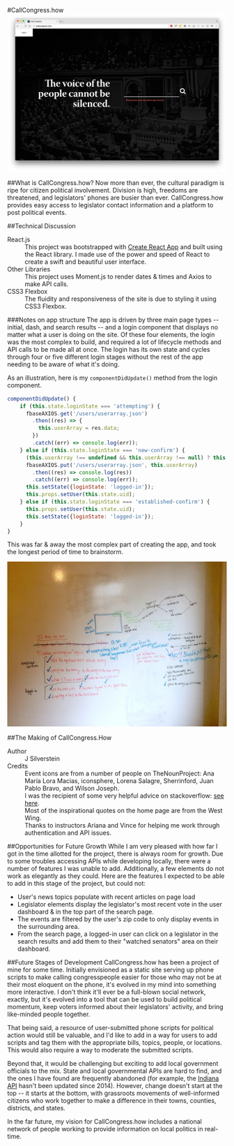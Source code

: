 #CallCongress.how
![Call Congress](https://raw.githubusercontent.com/jlr7245/callcongress/master/meta/sreenshot.jpg "callcongress.how")

##What is CallCongress.how?
Now more than ever, the cultural paradigm is ripe for citizen political involvement. Division is high, freedoms are threatened, and legislators' phones are busier than ever. CallCongress.how provides easy access to legislator contact information and a platform to post political events.

##Technical Discussion
<dl>
<dt>React.js</dt>
<dd>This project was bootstrapped with <a href="https://github.com/facebookincubator/create-react-app" target="_blank">Create React App</a> and built using the React library. I made use of the power and speed of React to create a swift and beautiful user interface.</dd>
<dt>Other Libraries</dt>
<dd>This project uses Moment.js to render dates & times and Axios to make API calls.</dd> 
<dt>CSS3 Flexbox</dt>
<dd>The fluidity and responsiveness of the site is due to styling it using CSS3 Flexbox.</dd>
</dl>
###Notes on app structure
The app is driven by three main page types -- initial, dash, and search results -- and a login component that displays no matter what a user is doing on the site. Of these four elements, the login was the most complex to build, and required a lot of lifecycle methods and API calls to be made all at once. The login has its own state and cycles through four or five different login stages without the rest of the app needing to be aware of what it's doing.

As an illustration, here is my `componentDidUpdate()` method from the login component.

``` javascript
componentDidUpdate() {
    if (this.state.loginState === 'attempting') {
      fbaseAXIOS.get('/users/userarray.json')
        .then((res) => {
          this.userArray = res.data;
        })
        .catch((err) => console.log(err));
    } else if (this.state.loginState === 'new-confirm') {
      (this.userArray !== undefined && this.userArray !== null) ? this.userArray.push(this.state.newuser) : this.userArray = [this.state.newuser];
      fbaseAXIOS.put('/users/userarray.json', this.userArray)
        .then((res) => console.log(res))
        .catch((err) => console.log(err));
      this.setState({loginState: 'logged-in'});
      this.props.setUser(this.state.uid);
    } else if (this.state.loginState === 'established-confirm') {
      this.props.setUser(this.state.uid);
      this.setState({loginState: 'logged-in'});
    }
}
```

This was far & away the most complex part of creating the app, and took the longest period of time to brainstorm. 

![Login state wireframe](https://raw.githubusercontent.com/jlr7245/callcongress/master/meta/sat6.jpg)

##The Making of CallCongress.How

<dl>
<dt>Author</dt>
<dd>J Silverstein</dd>
<dt>Credits</dt>
<dd>Event icons are from a number of people on TheNounProject: Ana María Lora Macias, iconsphere, Lorena Salagre, Sherrinford, Juan Pablo Bravo, and Wilson Joseph.</dd>
<dd>I was the recipient of some very helpful advice on stackoverflow: <a href="http://stackoverflow.com/questions/41654541/using-shouldcomponetupdate-to-break-a-state-set-loop" target="_blank">see here</a>.</dd>
<dd>Most of the inspirational quotes on the home page are from the West Wing.</dd>
<dd>Thanks to instructors Ariana and Vince for helping me work through authentication and API issues.</dd>
</dl>

##Opportunities for Future Growth
While I am very pleased with how far I got in the time allotted for the project, there is always room for growth. Due to some troubles accessing APIs while developing locally, there were a number of features I was unable to add. Additionally, a few elements do not work as elegantly as they could. Here are the features I expected to be able to add in this stage of the project, but could not:

- User's news topics populate with recent articles on page load
- Legislator elements display the legislator's most recent vote in the user dashboard & in the top part of the search page.
- The events are filtered by the user's zip code to only display events in the surrounding area.
- From the search page, a logged-in user can click on a legislator in the search results and add them to their "watched senators" area on their dashboard.

##Future Stages of Development
CallCongress.how has been a project of mine for some time. Initially envisioned as a static site serving up phone scripts to make calling congresspeople easier for those who may not be at their most eloquent on the phone, it's evolved in my mind into something more interactive. I don't think it'll ever be a full-blown social network, exactly, but it's evolved into a tool that can be used to build political momentum, keep voters informed about their legislators' activity, and bring like-minded people together.

That being said, a resource of user-submitted phone scripts for political action would still be valuable, and I'd like to add in a way for users to add scripts and tag them with the appropriate bills, topics, people, or locations. This would also require a way to moderate the submitted scripts.

Beyond that, it would be challenging but exciting to add local government officials to the mix. State and local governmental APIs are hard to find, and the ones I have found are frequently abandoned (for example, the [Indiana API](http://docs.api.iga.in.gov/api.html) hasn't been updated since 2014). However, change doesn't start at the top -- it starts at the bottom, with grassroots movements of well-informed citizens who work together to make a difference in their towns, counties, districts, and states. 

In the far future, my vision for CallCongress.how includes a national network of people working to provide information on local politics in real-time.
